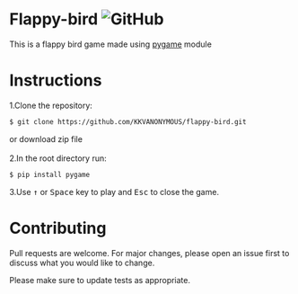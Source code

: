 # Flappy-bird ![GitHub](https://img.shields.io/github/license/KKVANONYMOUS/flappy-bird)
This is a flappy bird game made using <a href="https://www.pygame.org/news">pygame</a> module
# Instructions

1.Clone the repository:<br>
```bash
$ git clone https://github.com/KKVANONYMOUS/flappy-bird.git
```
 or download zip file<br>
 <br>
2.In the root directory run:
```bash
$ pip install pygame
 ```
3.Use <kbd>&uarr;</kbd> or <kbd>Space</kbd> key to play and <kbd>Esc</kbd> to close the game.

# Contributing
Pull requests are welcome. For major changes, please open an issue first to discuss what you would like to change.

Please make sure to update tests as appropriate.
